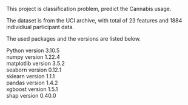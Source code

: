 This project is classification problem, predict the Cannabis usage.

The dataset is from the UCI archive, with total of 23 features and 1884 individiual participant data.

The used packages and the versions are listed below.

Python version 3.10.5 <br>
numpy version 1.22.4 <br>
matplotlib version 3.5.2 <br>
seaborn version 0.12.1 <br>
sklearn version 1.1.1 <br>
pandas version 1.4.2 <br>
xgboost version 1.5.1 <br>
shap version 0.40.0 <br>
